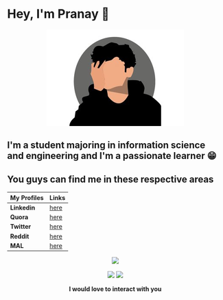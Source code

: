 # Hey, I'm Pranay 🙂


<p align="center">
    <img src="https://github.com/Pranay0302/Pranay0302/blob/master/rsz_pa.jpg" alt="image">
</p>

## I'm a student majoring in information science and engineering and I'm a passionate learner 😁

## You guys can find me in these respective areas


| My Profiles | Links |
| ------ | ------ |
| **Linkedin** | <a href="https://www.linkedin.com/in/pranay-andra-371ab5193/"> here </a> |
| **Quora** | <a href="https://www.quora.com/profile/Pranay-Kumar-Andra"> here </a> |
| **Twitter** | <a href="https://twitter.com/yanarpxx"> here </a> |
| **Reddit** | <a href="https://www.reddit.com/user/elcoco_93"> here </a> |
| **MAL** | <a href="https://myanimelist.net/profile/Elcoco_93"> here </a> |

<p align="center">
    <img src="https://forthebadge.com/images/badges/built-with-love.svg" />
</p>

<p align="center">
    <img src="https://media.giphy.com/media/DS89v1NqpzCqA/giphy.gif" width="150" />
    <img src="https://media.giphy.com/media/5xaOcLGtxFpBK7mYw3C/giphy.gif" width="200" />
</p>

<p align="center">
    <strong> I would love to interact with you </strong>
</p>